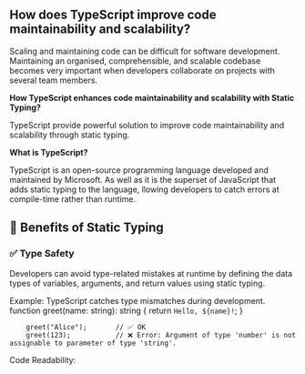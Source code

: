 ## How does TypeScript improve code maintainability and scalability?

Scaling and maintaining code can be difficult for software development. Maintaining an organised, comprehensible, and scalable codebase becomes very important when developers collaborate on projects with several team members.

**How TypeScript enhances code maintainability and scalability with Static Typing?**

TypeScript provide powerful solution to improve code maintainability and scalability through static typing.

**What is TypeScript?**

TypeScript is an open-source programming language developed and maintained by Microsoft. As well as it is the superset of JavaScript that adds static typing to the language, llowing developers to catch errors at compile-time rather than runtime.

## 🔐 Benefits of Static Typing

### ✅ Type Safety
Developers can avoid type-related mistakes at runtime by defining the data types of variables, arguments, and return values using static typing.

Example: TypeScript catches type mismatches during development.
function greet(name: string): string {
return `Hello, ${name}!`;
}

        greet("Alice");       // ✅ OK
        greet(123);           // ❌ Error: Argument of type 'number' is not assignable to parameter of type 'string'.

Code Readability:
